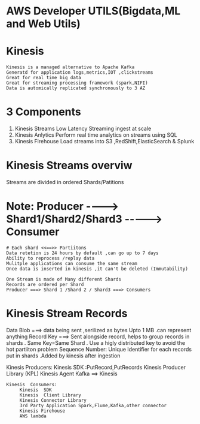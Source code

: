# AWS Developer UTILS(Bigdata,ML and Web Utils)

# Kinesis 
	Kinesis is a managed alternative to Apache Kafka 
	Generatd for application logs,metrics,IOT ,clickstreams
	Great for real time big data
	Great for streaming processing framework (spark,NIFI)
	Data is automically replicated synchronously to 3 AZ


# 3 Components
   1. Kinesis Streams
		Low Latency Streaming ingest at scale 
   2. Kinesis Anlytics
        Perform real time analytics on streams using SQL 
   3. Kinesis Firehouse 
        Load streams into S3 ,RedShift,ElasticSearch & Splunk
		
# Kinesis Streams overviw
   Streams are divided in ordered Shards/Patitions

 # Note:    Producer ----> Shard1/Shard2/Shard3 -----> Consumer
	# Each shard <<==>> Partiitons
	Data retetion is 24 hours by default ,can go up to 7 days
	Ability to reprocess /replay data 
	Mulitple applications can consume the same stream 
	Once data is inserted in kinesis ,it can't be deleted (Immutability)
	
	One Stream is made of Many different Shards 
	Records are ordered per Shard 
	Producer ===> Shard 1 /Shard 2 / Shard3 ===> Consumers
	
# Kinesis Stream Records 
   Data Blob ===> data being sent ,serilized as bytes Upto 1 MB .can represent anything
   Record Key ===> Sent alongside record, helps to group records in shards .
                  Same Key=Same Shard .
                   Use a higly distributed key to avoid the hot partiiton problem
   Sequence Number: Unique Identifier for each records put in shards .Added by kinesis after ingestion
   
   
   Kinesis  Producers:
         Kinesis SDK :PutRecord,PutRecords
		 Kinesis Producer Library (KPL)
		 Kinesis Agent 
		 Kafka ==> Kinesis 
		 
	Kinesis  Consumers:
         Kinesis  SDK
         Kinesis  Client Library 
         Kinesis Connector Library
         3rd Party Application Spark,Flume,Kafka,other connector
         Kinesis Firehouse
         AWS lambda 
		 
		 
		 
				   